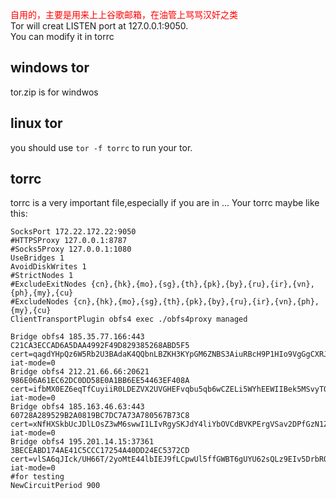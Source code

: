 <font color=red> 自用的，主要是用来上上谷歌邮箱，在油管上骂骂汉奸之类</font> <br>
Tor will creat LISTEN port at 127.0.0.1:9050.<br>
You can modify it in torrc
## windows tor

tor.zip is for windwos

## linux tor
you should use <code>tor -f torrc</code> to run your tor.

## torrc
torrc is a very important file,especially if you are in ...
Your torrc maybe like this:

```
SocksPort 172.22.172.22:9050
#HTTPSProxy 127.0.0.1:8787
#Socks5Proxy 127.0.0.1:1080
UseBridges 1
AvoidDiskWrites 1
#StrictNodes 1
#ExcludeExitNodes {cn},{hk},{mo},{sg},{th},{pk},{by},{ru},{ir},{vn},{ph},{my},{cu}  
#ExcludeNodes {cn},{hk},{mo},{sg},{th},{pk},{by},{ru},{ir},{vn},{ph},{my},{cu}  
ClientTransportPlugin obfs4 exec ./obfs4proxy managed

Bridge obfs4 185.35.77.166:443 C21CA3ECCAD6A5DAA4992F49D829385268ABD5F5 cert=qagdYHpQz6W5Rb2U3BAdaK4QQbnLBZKH3KYpGM6ZNBS3AiuRBcH9P1HIo9VgGgCXRJQaCA iat-mode=0
Bridge obfs4 212.21.66.66:20621 986E06A61EC62DC0DD58E0A1BB6EE54463EF408A cert=ifbMX0EZ6eqTfCuyiiR0LDEZVX2UVGHEFvqbu5qb6wCZELi5WYhEEWIIBek5MSvyTQx3CA iat-mode=0
Bridge obfs4 185.163.46.63:443 60728A289529B2A0819BC7DC7A73A780567B73C8 cert=xNfHXSkbUcJDlLOsZ3wM6swwI1LIvRgySKJdY4liYbOVCdBVKPErgVSav2DPfGzN1ZpxJQ iat-mode=0
Bridge obfs4 195.201.14.15:37361 3BECEABD174AE41C5CCC17254A40DD24EC5372CD cert=vlSA6qJIck/UH66T/2yoMtE44lbIEJ9fLCpwUl5ffGWBT6gUYU62sQLz9EIv5DrbROm1Og iat-mode=0
#for testing 
NewCircuitPeriod 900
```



